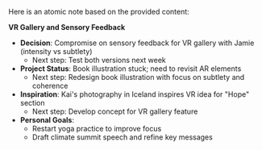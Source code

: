 Here is an atomic note based on the provided content:

**VR Gallery and Sensory Feedback**

* **Decision**: Compromise on sensory feedback for VR gallery with Jamie (intensity vs subtlety)
	+ Next step: Test both versions next week
* **Project Status**: Book illustration stuck; need to revisit AR elements
	+ Next step: Redesign book illustration with focus on subtlety and coherence
* **Inspiration**: Kai's photography in Iceland inspires VR idea for "Hope" section
	+ Next step: Develop concept for VR gallery feature
* **Personal Goals**:
	+ Restart yoga practice to improve focus
	+ Draft climate summit speech and refine key messages